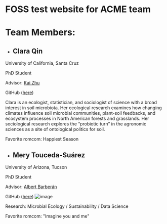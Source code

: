 # FOSS test website for ACME team


# Team Members:

* ## Clara Qin

University of California, Santa Cruz

PhD Student

Advisor: [Kai Zhu](https://zhulab.ucsc.edu/)

GitHub ([here](https://github.com/claraqin))

Clara is an ecologist, statistician, and sociologist of science with a broad interest in soil microbiota. Her ecological research examines how changing climates influence soil microbial communities, plant-soil feedbacks, and ecosystem processes in North American forests and grasslands. Her sociological research explores the “probiotic turn” in the agronomic sciences as a site of ontological politics for soil.

Favorite romcom: Happiest Season



* ## Mery Touceda-Suárez

University of Arizona, Tucson

PhD Student

Advisor: [Albert Barberán](https://barberanalbert.wixsite.com/labpage)

GitHub ([here](https://github.com/MeryTouceda))
![image](https://user-images.githubusercontent.com/29862508/111809114-df203f00-8891-11eb-8ebb-667eceae7fd4.png)

Research: Microbial Ecology / Sustainability / Data Science

Favorite romcom: "Imagine you and me"

